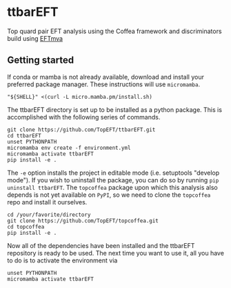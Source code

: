 # ttbarEFT
Top quard pair EFT analysis using the Coffea framework and discriminators build using [EFTmva](https://github.com/emcgrady/EFTmva)

## Getting started

If conda or mamba is not already available, download and install your preferred package manager. These instructions will use `micromamba`. 

```
"${SHELL}" <(curl -L micro.mamba.pm/install.sh)
```

The ttbarEFT directory is set up to be installed as a python package. This is accomplished with the following series of commands.

```
git clone https://github.com/TopEFT/ttbarEFT.git
cd ttbarEFT
unset PYTHONPATH
micromamba env create -f environment.yml
micromamba activate ttbarEFT
pip install -e .
```

The `-e` option installs the project in editable mode (i.e. setuptools "develop mode"). If you wish to uninstall the package, you can do so by running `pip uninstall ttbarEFT`. The `topcoffea` package upon which this analysis also depends is not yet available on `PyPI`, so we need to clone the `topcoffea` repo and install it ourselves.

```
cd /your/favorite/directory
git clone https://github.com/TopEFT/topcoffea.git
cd topcoffea
pip install -e .
```
Now all of the dependencies have been installed and the ttbarEFT repository is ready to be used. The next time you want to use it, all you have to do is to activate the environment via 

```
unset PYTHONPATH
micromamba activate ttbarEFT
```


